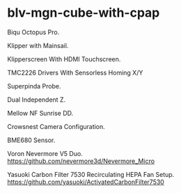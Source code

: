 # blv-mgn-cube-with-cpap

Biqu Octopus Pro.

Klipper with Mainsail.

Klipperscreen With HDMI Touchscreen.

TMC2226 Drivers With Sensorless Homing X/Y

Superpinda Probe.

Dual Independent Z.

Mellow NF Sunrise DD.

Crowsnest Camera Configuration.

BME680 Sensor.

Voron Nevermore V5 Duo. https://github.com/nevermore3d/Nevermore_Micro

Yasuoki Carbon Filter 7530 Recirculating HEPA Fan Setup. https://github.com/yasuoki/ActivatedCarbonFilter7530
